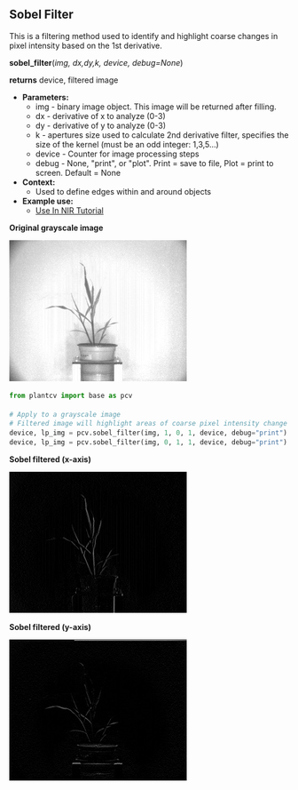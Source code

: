 ## Sobel Filter

This is a filtering method used to identify and highlight coarse changes in pixel intensity based on the 1st derivative.

**sobel_filter**(*img, dx,dy,k, device, debug=None*)

**returns** device, filtered image

- **Parameters:**
    - img - binary image object. This image will be returned after filling.
    - dx - derivative of x to analyze (0-3)
    - dy - derivative of y to analyze (0-3)
    - k - apertures size used to calculate 2nd derivative filter, specifies the size of the kernel (must be an odd integer: 1,3,5...)
    - device - Counter for image processing steps
    - debug - None, "print", or "plot". Print = save to file, Plot = print to screen. Default = None 
- **Context:**
    - Used to define edges within and around objects
- **Example use:**
    - [Use In NIR Tutorial](nir_tutorial.md)

**Original grayscale image**

![Screenshot](img/documentation_images/sobel_filter/original_image.jpg)

```python
from plantcv import base as pcv

# Apply to a grayscale image
# Filtered image will highlight areas of coarse pixel intensity change based on 1st derivative
device, lp_img = pcv.sobel_filter(img, 1, 0, 1, device, debug="print")
device, lp_img = pcv.sobel_filter(img, 0, 1, 1, device, debug="print")
```

**Sobel filtered (x-axis)**

![Screenshot](img/documentation_images/sobel_filter/sobel-x.jpg)

**Sobel filtered (y-axis)**

![Screenshot](img/documentation_images/sobel_filter/sobel-y.jpg)
